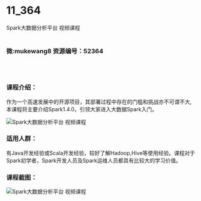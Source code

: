 # 11_364
Spark大数据分析平台 视频课程
<br/></br>
<h3>微:mukewang8 资源编号：52364</h3>
<br/></br>
<h3>课程介绍：</h3>
<p>作为一个高速发展中的开源项目，其部署过程中存在的门槛和挑战亦不可谓不大,本课程将主要介绍<a title="查看与 Spark 相关的文章" target="_blank">Spark</a>1.4.0，引领大家进入大数据<a title="查看与 Spark 相关的文章" target="_blank">Spark</a>入门。</p>
<p><img src="https://www.ko996.com/wp-content/uploads/img/2018/02/2-19-300x152.png" alt="Spark大数据分析平台 视频课程"></p>
<h3>适用人群：</h3>
<p>有<a class="relatedlink" target="_blank" rel="noopener">Java</a>开发经验或Scala开发经验，较好了解Hadoop,Hive等使用经验。课程对于Spark初学者，Spark开发人员及Spark运维人员都具有比较大的学习价值。</p>
<h3>课程截图：</h3>
<p><img src="https://www.ko996.com/wp-content/uploads/img/2018/02/3-6-300x212.png" alt="Spark大数据分析平台 视频课程"></p>
